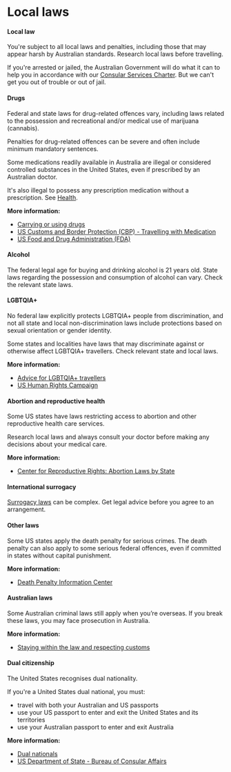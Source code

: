 # Local laws

#### Local law

You're subject to all local laws and penalties, including those that may appear harsh by Australian standards. Research local laws before travelling.

If you're arrested or jailed, the Australian Government will do what it can to help you in accordance with our [Consular Services Charter](https://www.smartraveller.gov.au/node/46). But we can't get you out of trouble or out of jail.

#### Drugs

Federal and state laws for drug-related offences vary, including laws related to the possession and recreational and/or medical use of marijuana (cannabis).

Penalties for drug-related offences can be severe and often include minimum mandatory sentences.

Some medications readily available in Australia are illegal or considered controlled substances in the United States, even if prescribed by an Australian doctor.

It's also illegal to possess any prescription medication without a prescription. See [Health](https://www.smartraveller.gov.au/destinations/americas/united-states-america#health).

**More information:**

* [Carrying or using drugs](https://www.smartraveller.gov.au/node/103)
* [US Customs and Border Protection (CBP) - Travelling with Medication](https://help.cbp.gov/s/article/Article-1160?language=en_US)
* [US Food and Drug Administration (FDA)](https://www.fda.gov/industry/import-basics/personal-importation)

#### Alcohol

The federal legal age for buying and drinking alcohol is 21 years old. State laws regarding the possession and consumption of alcohol can vary. Check the relevant state laws.

#### LGBTQIA+

No federal law explicitly protects LGBTQIA+ people from discrimination, and not all state and local non-discrimination laws include protections based on sexual orientation or gender identity.

Some states and localities have laws that may discriminate against or otherwise affect LGBTQIA+ travellers. Check relevant state and local laws.

**More information:**

* [Advice for LGBTQIA+ travellers](/before-you-go/who-you-are/LGBTQIA "Advice for LGBTQIA+ travellers")
* [US Human Rights Campaign](https://www.hrc.org/resources/laws-legislation)

#### Abortion and reproductive health

Some US states have laws restricting access to abortion and other reproductive health care services.

Research local laws and always consult your doctor before making any decisions about your medical care.

**More information:**

* [Center for Reproductive Rights: Abortion Laws by State](https://reproductiverights.org/maps/abortion-laws-by-state/)

#### International surrogacy

[Surrogacy laws](https://www.smartraveller.gov.au/before-you-go/activities/surrogacy) can be complex. Get legal advice before you agree to an arrangement.

#### Other laws

Some US states apply the death penalty for serious crimes. The death penalty can also apply to some serious federal offences, even if committed in states without capital punishment.

**More information:**

* [Death Penalty Information Center](https://deathpenaltyinfo.org/state-and-federal-info/state-by-state)

#### Australian laws

Some Australian criminal laws still apply when you’re overseas. If you break these laws, you may face prosecution in Australia.

**More information:**

* [Staying within the law and respecting customs](/node/350)

#### Dual citizenship

The United States recognises dual nationality. 

If you're a United States dual national, you must:

* travel with both your Australian and US passports
* use your US passport to enter and exit the United States and its territories
* use your Australian passport to enter and exit Australia

**More information:**

* [Dual nationals](https://www.smartraveller.gov.au/node/65)
* [US Department of State - Bureau of Consular Affairs](https://travel.state.gov/content/travel/en/international-travel/before-you-go/travelers-with-special-considerations/Dual-Nationality-Travelers.html)